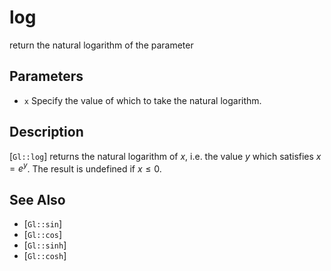 # log
return the natural logarithm of the parameter

## Parameters
- `x`
  Specify the value of which to take the natural logarithm.

## Description
[`Gl::log`] returns the natural logarithm of $x$, i.e. the value $y$
  which satisfies $x = e^y$. The result is undefined if $x \leq 0$.

## See Also
- [`Gl::sin`]
- [`Gl::cos`]
- [`Gl::sinh`]
- [`Gl::cosh`]
